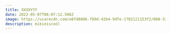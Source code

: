 ```yaml
---
title: XXXXYYY
date: 2022-05-07T06:07:12.596Z
image: https://ucarecdn.com/e8fd8086-f89d-42b4-9dfe-1702121153f2/088-52i8215.jpeg
description: mikieiscool
---
```

